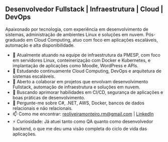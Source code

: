 ## Desenvolvedor Fullstack | Infraestrutura | Cloud | DevOps

Apaixonado por tecnologia, com experiência em desenvolvimento de sistemas, administração de ambientes Linux e soluções em nuvem. Pós-graduado em Cloud Computing, atuo com foco em aplicações escaláveis, automação e alta disponibilidade.


- 🔭 Atualmente atuando na equipe de infraestrutura da PMESP, com foco em servidores Linux, conteinerização com Docker e Kubernetes, e implantação de aplicações como Moodle, WordPress e APIs.
- 🌱 Estudando continuamente Cloud Computing, DevOps e arquitetura de sistemas escaláveis.
- 👯 Aberto a colaborar em projetos que envolvam desenvolvimento Fullstack, automação de infraestrutura e soluções em nuvem.
- 🤔 Buscando aprimorar habilidades em CI/CD, segurança de aplicações e boas práticas de desenvolvimento.
- 💬 Pergunte-me sobre C#, .NET, AWS, Docker, bancos de dados relacionais e não relacionais.
- 📫 Como me encontrar: reoliveiramonteiro.rm@gmail.com | [LinkedIn](https://www.linkedin.com/in/renato-monteiro-20a4a520b/)
- ⚡ Curiosidade: Já atuei tanto como QA quanto como desenvolvedor backend, o que me deu uma visão completa do ciclo de vida das aplicações.
